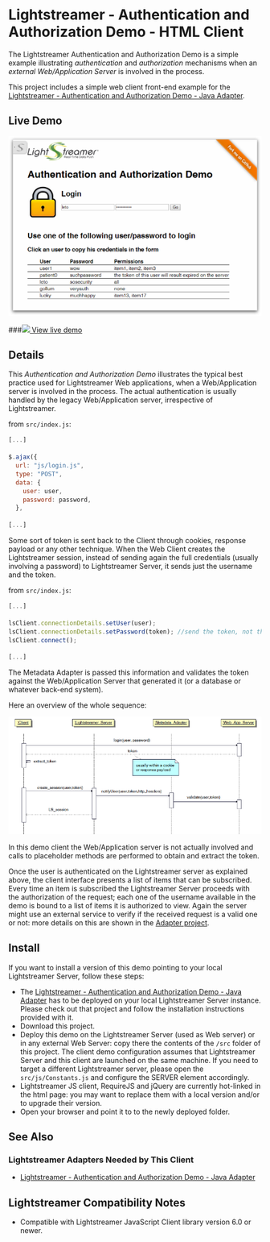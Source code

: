 # Lightstreamer - Authentication and Authorization Demo - HTML Client

The Lightstreamer Authentication and Authorization Demo is a simple example illustrating *authentication* and *authorization* mechanisms when an 
*external Web/Application Server* is involved in the process.

This project includes a simple web client front-end example for the [Lightstreamer - Authentication and Authorization Demo - Java Adapter](https://github.com/Weswit/Lightstreamer-example-AuthMetadata-adapter-java).

## Live Demo

[![screenshot](screenshot.png)](http://demos.lightstreamer.com/AuthDemo)

###[![](http://demos.lightstreamer.com/site/img/play.png) View live demo](http://demos.lightstreamer.com/AuthDemo)

## Details

This *Authentication and Authorization Demo* illustrates the typical best practice used for Lightstreamer Web applications, when a Web/Application server is involved in the process. 
The actual authentication is usually handled by the legacy Web/Application server, irrespective of Lightstreamer. 

from `src/index.js`:
```js
[...]

$.ajax({
  url: "js/login.js",
  type: "POST",
  data: {
    user: user,
    password: password,
  },
  
[...]
```
Some sort of token is sent back to the Client through cookies, response payload or any other technique. 
When the Web Client creates the Lightstreamer session, instead of sending again the full credentials (usually involving a password) to 
Lightstreamer Server, it sends just the username and the token. 

from `src/index.js`:
```js
[...]

lsClient.connectionDetails.setUser(user);
lsClient.connectionDetails.setPassword(token); //send the token, not the password, to the Lightstreamer server
lsClient.connect();
  
[...]
```

The Metadata Adapter is passed this information and validates the token against the Web/Application Server that 
generated it (or a database or whatever back-end system).

Here an overview of the whole sequence:

![sequence diagram](sequence_diagram.png)

In this demo client the Web/Application server is not actually involved and calls to placeholder methods are performed to obtain and extract the token.

Once the user is authenticated on the Lightstreamer server as explained above, the client interface presents a list of items that can be subscribed. Every time an item is subscribed 
the Lightstreamer Server proceeds with the authorization of the request; each one of the username available in the demo is bound to a list of items it is authorized to view. Again the
server might use an external service to verify if the received request is a valid one or not: 
more details on this are shown in the [Adapter project](https://github.com/Weswit/Lightstreamer-example-AuthMetadata-adapter-java).


## Install

If you want to install a version of this demo pointing to your local Lightstreamer Server, follow these steps:
* The [Lightstreamer - Authentication and Authorization Demo - Java Adapter](https://github.com/Weswit/Lightstreamer-example-AuthMetadata-adapter-java) has to be deployed on your local 
Lightstreamer Server instance. Please check out that project and follow the installation instructions provided with it.
* Download this project.
* Deploy this demo on the Lightstreamer Server (used as Web server) or in any external Web Server: copy there the contents of the `/src` folder of this project.
The client demo configuration assumes that Lightstreamer Server and this client are launched on the same machine. If you need to target a 
different Lightstreamer server, please open the `src/js/Constants.js` and configure the SERVER element accordingly. 
* Lightstreamer JS client, RequireJS and jQuery are currently hot-linked in the html page: you may want to replace them with a local version and/or to upgrade their version.
* Open your browser and point it to to the newly deployed folder.

## See Also

### Lightstreamer Adapters Needed by This Client

* [Lightstreamer - Authentication and Authorization Demo - Java Adapter](https://github.com/Weswit/Lightstreamer-example-AuthMetadata-adapter-java)

## Lightstreamer Compatibility Notes

* Compatible with Lightstreamer JavaScript Client library version 6.0 or newer.
